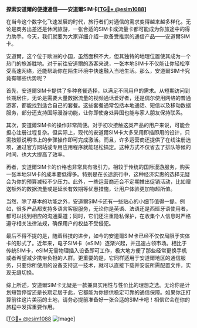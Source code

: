 **探索安道爾的便捷通信——安道爾SIM卡[[TG💪+ @esim1088](https://t.me/s/esim1088)]**

在当今这个数字化飞速发展的时代，旅行者们对通信的需求变得越来越多样化。无论是商务出差还是休闲旅游，一张合适的SIM卡或流量卡都可能成为你旅途中的得力助手。今天，我们就要为大家详细介绍一款备受推崇的通信产品——安道爾SIM卡。

安道爾，这个位于欧洲的小国，虽然面积不大，但其独特的地理位置使其成为一个热门的旅游胜地。对于前往安道爾的游客来说，一张本地SIM卡不仅能让你轻松享受高速网络，还能帮助你在陌生环境中快速融入当地生活。那么，安道爾SIM卡究竟有哪些优势呢？

首先，安道爾SIM卡提供了多种套餐选择，以满足不同用户的需求。从短期访问到长期居住，无论是需要大量数据流量的视频通话爱好者，还是偶尔使用网络的普通游客，都能找到适合自己的套餐。这些套餐通常包括本地通话、短信以及移动数据服务，部分还支持国际漫游功能，让你即使身处异国也能与家人朋友保持联系。

其次，安道爾SIM卡的操作非常简便。对于初次接触这类产品的用户来说，可能会担心注册过程复杂。但实际上，现代的安道爾SIM卡大多采用即插即用的设计，只需按照说明书上的步骤操作即可完成激活。而且，许多运营商还提供了在线注册选项，通过官方网站或专用应用程序就能轻松搞定。这种方式不仅省去了排队等候的时间，也大大提高了效率。

再者，安道爾SIM卡的价格也非常具有吸引力。相较于传统的国际漫游服务，购买一张本地SIM卡的成本要低得多。特别是在长途旅行中，这种经济实惠的选择无疑会为你的预算减轻不少压力。此外，一些运营商还会不定期推出促销活动，比如赠送额外的数据流量或是延长有效期等优惠措施，让用户体验更加物超所值。

当然，除了基本的功能之外，安道爾SIM卡还有一些贴心的小细节值得一提。例如，很多产品都支持多语言客服服务，无论你是英语、法语还是西班牙语使用者，都可以找到相应的沟通渠道；同时，它们还注重隐私保护，在收集个人信息时严格遵守相关法律法规，确保用户的权益不受侵犯。

最后不得不提的是，随着科技的进步，如今的安道爾SIM卡已经不仅仅局限于实体卡的形式了。近年来，电子SIM卡（eSIM）逐渐兴起，并迅速占领市场。相比于传统SIM卡，eSIM无需物理插入设备即可工作，极大地方便了那些经常更换手机或者希望减少携带负担的人群。更重要的是，它同样适用于安道爾地区的通信服务，只要你所使用的设备支持这一技术，就可以直接下载并安装所需配置文件，实现无缝切换。

综上所述，安道爾SIM卡无疑是一款兼具实用性与性价比的理想之选。无论你是计划短暂停留还是长期定居于此，它都能为你提供稳定可靠的通信保障。如果你正打算前往这片美丽的土地，请务必提前准备好一张合适的SIM卡吧！相信它会在你的旅程中发挥重要作用。

[[TG💪+ @esim1088](https://t.me/s/esim1088) ![Image](https://i.postimg.cc/4NQfJmqS/Snipaste-2025-05-13-00-14-12.png)]